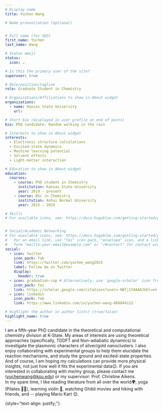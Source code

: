 ```yaml
---
# Display name
title: Yuchen Wang

# Name pronunciation (optional)


# Full name (for SEO)
first_name: Yuchen
last_name: Wang

# Status emoji
status:
  icon: ☕️

# Is this the primary user of the site?
superuser: true

# Role/position/tagline
role: Graduate Student in Chemistry

# Organizations/Affiliations to show in About widget
organizations:
  - name: Kansas State University
    url: 

# Short bio (displayed in user profile at end of posts)
bio: PhD candidate; Random walking in the rain 

# Interests to show in About widget
interests:
  - Electronic structure calculations
  - Excited-state dynamics
  - Machine learning potential
  - Solvent effects
  - Light-matter interaction

# Education to show in About widget
education:
  courses:
    - course: PhD student in Chemistry
      institution: Kansas State University
      year: 2019 - present
    - course: BSc in Chemistry
      institution: Anhui Normal University
      year: 2015 - 2019

# Skills
# For available icons, see: https://docs.hugoblox.com/getting-started/page-builder/#icons


# Social/Academic Networking
# For available icons, see: https://docs.hugoblox.com/getting-started/page-builder/#icons
#   For an email link, use "fas" icon pack, "envelope" icon, and a link in the
#   form "mailto:your-email@example.com" or "/#contact" for contact widget.
social:
  - icon: twitter
    icon_pack: fab
    link: https://twitter.com/yuchen_wang2015
    label: Follow me on Twitter
    display:
      header: true
  - icon: graduation-cap # Alternatively, use `google-scholar` icon from `ai` icon pack
    icon_pack: fas
    link: https://scholar.google.com/citations?user=-NBfj1YAAAAJ&hl=en
  - icon: linkedin
    icon_pack: fab
    link: https://www.linkedin.com/in/yuchen-wang-866044112

# Highlight the author in author lists? (true/false)
highlight_name: true
---
```

I am a fifth-year PhD candidate in the theoretical and computational chemistry division at K-State. My areas of interests are using theoretical approaches (specifically, TDDFT and Non-adiabatic dynamics) to investigate the plasmonic characters of silver/gold nanoclusters. I also enjoy collaborating with experimental groups to help them elucidate the reaction mechanisms, and study the ground and excited-state properties. And of course, I am hoping my calculations can provide more physical insights, not just how well it fits the experimental data😉. If you are interested in collaborating with me/my group, please contact me (yuchenwang@ksu.edu) or my supervisor: Prof. Christine Aikens. <br>
In my spare time, I like reading literature from all over the world🌍, yoga (Pilates 🧘‍♀️), learning violin 🎻, watching Ghibli movies and hiking with friends, and -- playing Mario Kart 😊.   

{style="text-align: justify;"}

